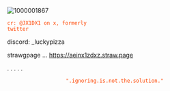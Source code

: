 ![1000001867](https://github.com/user-attachments/assets/15674fae-0e71-418c-ba70-6871572642cf)




<code style="color : Orangered">cr: @JX1DX1 on x, formerly twitter</code>
</p>



discord: _luckypizza

strawgpage ... https://aeinx1zdxz.straw.page

.
.
.
.
.


<p align="center">
    <code style="color : Orangered">".ignoring.is.not.the.solution."</code>
</p>

<p align="center">
    <better at english, not russian/chinese/spanish/brazilian/etc.>
</p>
